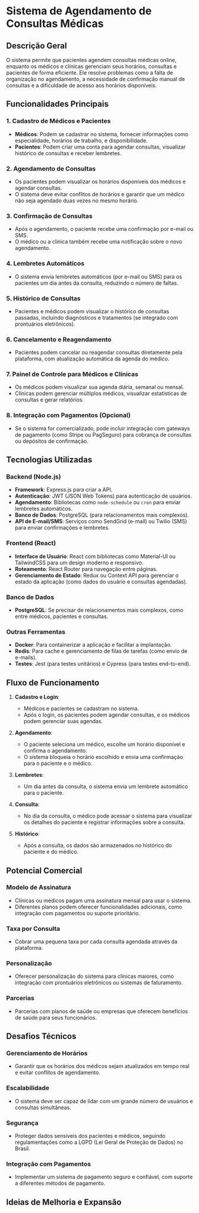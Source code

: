 # Sistema de Agendamento de Consultas Médicas

## Descrição Geral
O sistema permite que pacientes agendem consultas médicas online, enquanto os médicos e clínicas gerenciam seus horários, consultas e pacientes de forma eficiente. Ele resolve problemas como a falta de organização no agendamento, a necessidade de confirmação manual de consultas e a dificuldade de acesso aos horários disponíveis.

## Funcionalidades Principais

### 1. Cadastro de Médicos e Pacientes
- **Médicos**: Podem se cadastrar no sistema, fornecer informações como especialidade, horários de trabalho, e disponibilidade.
- **Pacientes**: Podem criar uma conta para agendar consultas, visualizar histórico de consultas e receber lembretes.

### 2. Agendamento de Consultas
- Os pacientes podem visualizar os horários disponíveis dos médicos e agendar consultas.
- O sistema deve evitar conflitos de horários e garantir que um médico não seja agendado duas vezes no mesmo horário.

### 3. Confirmação de Consultas
- Após o agendamento, o paciente recebe uma confirmação por e-mail ou SMS.
- O médico ou a clínica também recebe uma notificação sobre o novo agendamento.

### 4. Lembretes Automáticos
- O sistema envia lembretes automáticos (por e-mail ou SMS) para os pacientes um dia antes da consulta, reduzindo o número de faltas.

### 5. Histórico de Consultas
- Pacientes e médicos podem visualizar o histórico de consultas passadas, incluindo diagnósticos e tratamentos (se integrado com prontuários eletrônicos).

### 6. Cancelamento e Reagendamento
- Pacientes podem cancelar ou reagendar consultas diretamente pela plataforma, com atualização automática da agenda do médico.

### 7. Painel de Controle para Médicos e Clínicas
- Os médicos podem visualizar sua agenda diária, semanal ou mensal.
- Clínicas podem gerenciar múltiplos médicos, visualizar estatísticas de consultas e gerar relatórios.

### 8. Integração com Pagamentos (Opcional)
- Se o sistema for comercializado, pode incluir integração com gateways de pagamento (como Stripe ou PagSeguro) para cobrança de consultas ou depósitos de confirmação.

## Tecnologias Utilizadas

### Backend (Node.js)
- **Framework**: Express.js para criar a API.
- **Autenticação**: JWT (JSON Web Tokens) para autenticação de usuários.
- **Agendamento**: Bibliotecas como `node-schedule` ou `cron` para enviar lembretes automáticos.
- **Banco de Dados**: PostgreSQL (para relacionamentos mais complexos).
- **API de E-mail/SMS**: Serviços como SendGrid (e-mail) ou Twilio (SMS) para enviar confirmações e lembretes.

### Frontend (React)
- **Interface de Usuário**: React com bibliotecas como Material-UI ou TailwindCSS para um design moderno e responsivo.
- **Roteamento**: React Router para navegação entre páginas.
- **Gerenciamento de Estado**: Redux ou Context API para gerenciar o estado da aplicação (como dados do usuário e consultas agendadas).

### Banco de Dados
- **PostgreSQL**: Se precisar de relacionamentos mais complexos, como entre médicos, pacientes e consultas.

### Outras Ferramentas
- **Docker**: Para containerizar a aplicação e facilitar a implantação.
- **Redis**: Para cache e gerenciamento de filas de tarefas (como envio de e-mails).
- **Testes**: Jest (para testes unitários) e Cypress (para testes end-to-end).

## Fluxo de Funcionamento

1. **Cadastro e Login**:
   - Médicos e pacientes se cadastram no sistema.
   - Após o login, os pacientes podem agendar consultas, e os médicos podem gerenciar suas agendas.

2. **Agendamento**:
   - O paciente seleciona um médico, escolhe um horário disponível e confirma o agendamento.
   - O sistema bloqueia o horário escolhido e envia uma confirmação para o paciente e o médico.

3. **Lembretes**:
   - Um dia antes da consulta, o sistema envia um lembrete automático para o paciente.

4. **Consulta**:
   - No dia da consulta, o médico pode acessar o sistema para visualizar os detalhes do paciente e registrar informações sobre a consulta.

5. **Histórico**:
   - Após a consulta, os dados são armazenados no histórico do paciente e do médico.

## Potencial Comercial

### Modelo de Assinatura
- Clínicas ou médicos pagam uma assinatura mensal para usar o sistema.
- Diferentes planos podem oferecer funcionalidades adicionais, como integração com pagamentos ou suporte prioritário.

### Taxa por Consulta
- Cobrar uma pequena taxa por cada consulta agendada através da plataforma.

### Personalização
- Oferecer personalização do sistema para clínicas maiores, como integração com prontuários eletrônicos ou sistemas de faturamento.

### Parcerias
- Parcerias com planos de saúde ou empresas que oferecem benefícios de saúde para seus funcionários.

## Desafios Técnicos

### Gerenciamento de Horários
- Garantir que os horários dos médicos sejam atualizados em tempo real e evitar conflitos de agendamento.

### Escalabilidade
- O sistema deve ser capaz de lidar com um grande número de usuários e consultas simultâneas.

### Segurança
- Proteger dados sensíveis dos pacientes e médicos, seguindo regulamentações como a LGPD (Lei Geral de Proteção de Dados) no Brasil.

### Integração com Pagamentos
- Implementar um sistema de pagamento seguro e confiável, com suporte a diferentes métodos de pagamento.

## Ideias de Melhoria e Expansão
